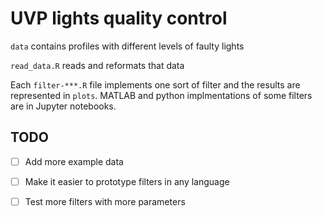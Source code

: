 # UVP lights quality control

`data` contains profiles with different levels of faulty lights

`read_data.R` reads and reformats that data

Each `filter-***.R` file implements one sort of filter and the results are represented in `plots`.
MATLAB and python implmentations of some filters are in Jupyter notebooks.

## TODO

- [ ] Add more example data
- [ ] Make it easier to prototype filters in any language
- [ ] Test more filters with more parameters

